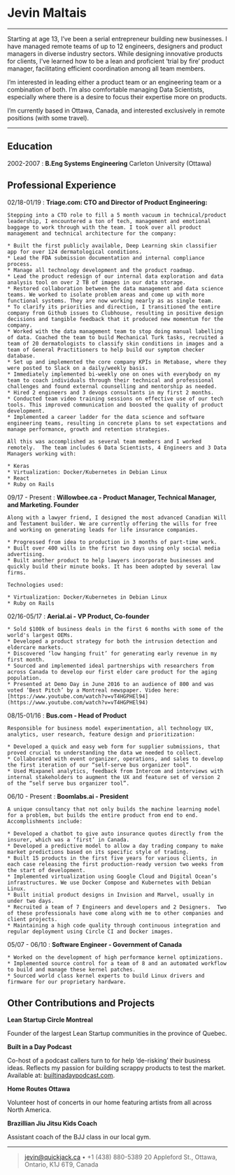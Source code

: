 Jevin Maltais
============

----

Starting at age 13, I’ve been a serial entrepreneur building new businesses. I have managed remote teams of up to 12 engineers, designers and product managers in diverse industry sectors. While designing innovative products for clients, I’ve learned how to be a lean and proficient ‘trial by fire’ product manager, facilitating efficient coordination among all team members.

I’m interested in leading either a product team or an engineering team or a combination of both. I’m also comfortable managing Data Scientists, especially where there is a desire to focus their expertise more on products.

I’m currently based in Ottawa, Canada, and interested exclusively in remote positions (with some travel).

----

Education
---------

2002-2007
:   **B.Eng Systems Engineering**
    Carleton University (Ottawa)

Professional Experience
----------

02/18-01/19
:   **Triage.com: CTO and Director of Product Engineering:**

    Stepping into a CTO role to fill a 5 month vacuum in technical/product leadership, I encountered a ton of tech, management and emotional baggage to work through with the team. I took over all product management and technical architecture for the company:

    * Built the first publicly available, Deep Learning skin classifier app for over 124 dermatological conditions.
    * Lead the FDA submission documentation and internal compliance process.
    * Manage all technology development and the product roadmap.
    * Lead the product redesign of our internal data exploration and data analysis tool on over 2 TB of images in our data storage.
    * Restored collaboration between the data management and data science teams. We worked to isolate problem areas and come up with more functional systems. They are now working nearly as as single team.
    * To clarify its priorities and direction, I transitioned the entire company from Github issues to Clubhouse, resulting in positive design decisions and tangible feedback that it produced new momentum for the company.
    * Worked with the data management team to stop doing manual labelling of data. Coached the team to build Mechanical Turk tasks, recruited a team of 20 dermatologists to classify skin conditions in images and a team of General Practitioners to help build our symptom checker database.
    * Set up and implemented the core company KPIs in Metabase, where they were posted to Slack on a daily/weekly basis.
    * Immediately implemented bi-weekly one on ones with everybody on my team to coach individuals through their technical and professional challenges and found external counselling and mentorship as needed.
    * Hired 2 engineers and 3 devops consultants in my first 2 months.
    * Conducted team video training sessions on effective use of our tech tools. This improved communication and boosted the quality of product development.
    * Implemented a career ladder for the data science and software engineering teams, resulting in concrete plans to set expectations and manage performance, growth and retention strategies.

    All this was accomplished as several team members and I worked remotely.  The team includes 6 Data Scientists, 4 Engineers and 3 Data Managers working with:

    * Keras
    * Virtualization: Docker/Kubernetes in Debian Linux
    * React
    * Ruby on Rails

09/17 - Present
:   **Willowbee.ca - Product Manager, Technical Manager, and Marketing.  Founder**

    Along with a lawyer friend, I designed the most advanced Canadian Will and Testament builder. We are currently offering the wills for free and working on generating leads for life insurance companies.

    * Progressed from idea to production in 3 months of part-time work.
    * Built over 400 wills in the first two days using only social media advertising.
    * Built another product to help lawyers incorporate businesses and quickly build their minute books. It has been adopted by several law firms.
    
    Technologies used:

    * Virtualization: Docker/Kubernetes in Debian Linux
    * Ruby on Rails


02/16-05/17
:   **Aerial.ai - VP Product, Co-founder**

    * Sold $100k of business deals in the first 6 months with some of the world's largest OEMs.
    * Developed a product strategy for both the intrusion detection and eldercare markets.
    * Discovered ‘low hanging fruit’ for generating early revenue in my first month.
    * Sourced and implemented ideal partnerships with researchers from across Canada to develop our first elder care product for the aging population.
    * Presented at Demo Day in June 2016 to an audience of 800 and was voted ‘Best Pitch’ by a Montreal newspaper. Video here: [https://www.youtube.com/watch?v=vT4HGPHEl94](https://www.youtube.com/watch?v=vT4HGPHEl94)

08/15-01/16
:   **Bus.com - Head of Product**

    Responsible for business model experimentation, all technology UX, analytics, user research, feature design and prioritization:

    * Developed a quick and easy web form for supplier submissions, that proved crucial to understanding the data we needed to collect.
    * Collaborated with event organizer, operations, and sales to develop the first iteration of our “self-serve bus organizer tool”.
    * Used Mixpanel analytics, feedback from Intercom and interviews with internal stakeholders to augment the UX and feature set of version 2 of the “self serve bus organizer tool”.


06/10 - Present
:   **Boomlabs.ai - President**

    A unique consultancy that not only builds the machine learning model for a problem, but builds the entire product from end to end. Accomplishments include:

    * Developed a chatbot to give auto insurance quotes directly from the insurer, which was a ‘first’ in Canada.
    * Developed a predictive model to allow a day trading company to make market predictions based on its specific style of trading.
    * Built 15 products in the first five years for various clients, in each case releasing the first production-ready version two weeks from the start of development.
    * Implemented virtualization using Google Cloud and Digital Ocean’s infrastructures. We use Docker Compose and Kubernetes with Debian Linux.
    * Built initial product designs in Invision and Marvel, usually in under two days.
    * Recruited a team of 7 Engineers and developers and 2 Designers.  Two of these professionals have come along with me to other companies and client projects.
    * Maintaining a high code quality through continuous integration and regular deployment using Circle CI and Docker images.


05/07 - 06/10 
:     **Software Engineer - Government of Canada**

    * Worked on the development of high performance kernel optimizations.
    * Implemented source control for a team of 8 and an automated workflow to build and manage these kernel patches.
    * Sourced world class kernel experts to build Linux drivers and firmware for our proprietary hardware.


Other Contributions and Projects
----------------------------------------

**Lean Startup Circle Montreal**

Founder of the largest Lean Startup communities in the province of Quebec.

**Built in a Day Podcast**

Co-host of a podcast callers turn to for help ‘de-risking’ their business ideas. Reflects my passion for building scrappy products to test the market. Available at: [builtinadaypodcast.com](http://www.builtinadaypodcast.com).

**Home Routes Ottawa**

Volunteer host of concerts in our home featuring artists from all across North America.

**Brazillian Jiu Jitsu Kids Coach**

Assistant coach of the BJJ class in our local gym.

----

> <jevin@quickjack.ca> • +1 (438) 880-5389 
> 20 Appleford St., Ottawa, Ontario, K1J 6T9, Canada
